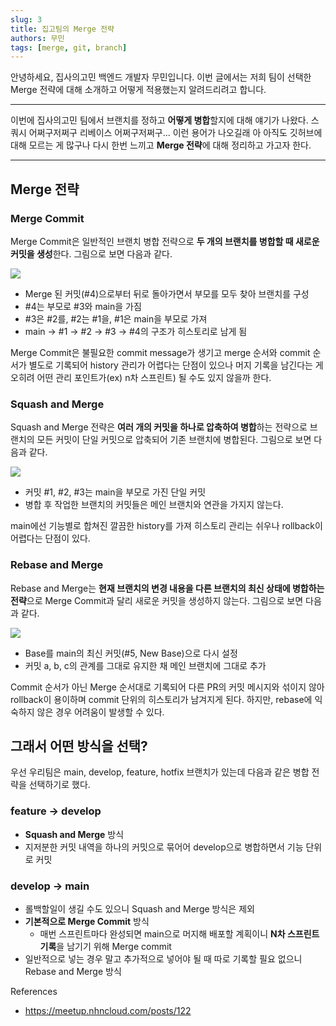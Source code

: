 ```yaml
---
slug: 3
title: 집고팀의 Merge 전략
authors: 무민
tags: [merge, git, branch]
---
```


안녕하세요, 집사의고민 백엔드 개발자 무민입니다. 이번 글에서는 저희 팀이 선택한 Merge 전략에 대해 소개하고 어떻게 적용했는지 알려드리려고 합니다.

---

이번에 집사의고민 팀에서 브랜치를 정하고 **어떻게 병합**할지에 대해 얘기가 나왔다. 스쿼시 어쩌구저쩌구 리베이스 어쩌구저쩌구... 이런 용어가 나오길래 아 아직도 깃허브에 대해 모르는 게 많구나 다시 한번 느끼고 **Merge 전략**에 대해 정리하고 가고자 한다.

---

## Merge 전략

### Merge Commit

Merge Commit은 일반적인 브랜치 병합 전략으로 **두 개의 브랜치를 병합할 때 새로운 커밋을 생성**한다. 그림으로 보면 다음과 같다.

![](/assets/img/blog/woowacourse/ms_1.png)

- Merge 된 커밋(#4)으로부터 뒤로 돌아가면서 부모를 모두 찾아 브랜치를 구성
- #4는 부모로 #3와 main을 가짐
- #3은 #2를, #2는 #1을, #1은 main을 부모로 가져
- main -> #1 -> #2 -> #3 -> #4의 구조가 히스토리로 남게 됨

Merge Commit은 불필요한 commit message가 생기고 merge 순서와 commit 순서가 별도로 기록되어 history 관리가 어렵다는 단점이 있으나 머지 기록을 남긴다는 게 오히려 어떤 관리 포인트가(ex) n차 스프린트) 될 수도 있지 않을까 한다.

### Squash and Merge

Squash and Merge 전략은 **여러 개의 커밋을 하나로 압축하여 병합**하는 전략으로 브랜치의 모든 커밋이 단일 커밋으로 압축되어 기존 브랜치에 병합된다. 그림으로 보면 다음과 같다.

![](/assets/img/blog/woowacourse/ms_2.png)

- 커밋 #1, #2, #3는 main을 부모로 가진 단일 커밋
- 병합 후 작업한 브랜치의 커밋들은 메인 브랜치와 연관을 가지지 않는다.

main에선 기능별로 합쳐진 깔끔한 history를 가져 히스토리 관리는 쉬우나 rollback이 어렵다는 단점이 있다.

### Rebase and Merge

Rebase and Merge는 **현재 브랜치의 변경 내용을 다른 브랜치의 최신 상태에 병합하는 전략**으로 Merge Commit과 달리 새로운 커밋을 생성하지 않는다. 그림으로 보면 다음과 같다.

![](/assets/img/blog/woowacourse/ms_3.png)

- Base를 main의 최신 커밋(#5, New Base)으로 다시 설정
- 커밋 a, b, c의 관계를 그대로 유지한 채 메인 브랜치에 그대로 추가

Commit 순서가 아닌 Merge 순서대로 기록되어 다른 PR의 커밋 메시지와 섞이지 않아 rollback이 용이하며 commit 단위의 히스토리가 남겨지게 된다. 하지만, rebase에 익숙하지 않은 경우 어려움이 발생할 수 있다.

## 그래서 어떤 방식을 선택?

우선 우리팀은 main, develop, feature, hotfix 브랜치가 있는데 다음과 같은 병합 전략을 선택하기로 했다.

### feature -> develop
- **Squash and Merge** 방식
- 지저분한 커밋 내역을 하나의 커밋으로 묶어어 develop으로 병합하면서 기능 단위로 커밋

### develop -> main
- 롤백할일이 생길 수도 있으니 Squash and Merge 방식은 제외
- **기본적으로 Merge Commit** 방식
  - 매번 스프린트마다 완성되면 main으로 머지해 배포할 계획이니 **N차 스프린트 기록**을 남기기 위해 Merge commit
- 일반적으로 넣는 경우 말고 추가적으로 넣어야 될 때 따로 기록할 필요 없으니 Rebase and Merge 방식

References
- https://meetup.nhncloud.com/posts/122
